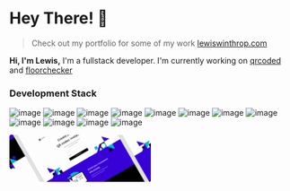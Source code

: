 # Hey There! 👋
> Check out my portfolio for some of my work [lewiswinthrop.com](https://lewiswinthrop.com/)

**Hi, I'm Lewis,** I'm a fullstack developer. I'm currently working on [qrcoded](https://github.com/Lewwiss/qrcoded) and [floorchecker](https://github.com/Lewwiss/floorchecker)

### Development Stack

![image](https://img.shields.io/badge/HTML5-black?style=for-the-badge&logo=html5&logoColor=white)
![image](https://img.shields.io/badge/CSS3-black?style=for-the-badge&logo=css3&logoColor=white)
![image](https://img.shields.io/badge/Javascript-black?style=for-the-badge&logo=javascript&logoColor=white)
![image](https://img.shields.io/badge/node.js-black?style=for-the-badge&logo=node.js&logoColor=white)
![image](https://img.shields.io/badge/python-black?style=for-the-badge&logo=python&logoColor=white)
![image](https://img.shields.io/badge/React-black?style=for-the-badge&logo=react&logoColor=white)
![image](https://img.shields.io/badge/Next-black?style=for-the-badge&logo=next.js&logoColor=white)
![image](https://img.shields.io/badge/Tailwind_CSS-black?style=for-the-badge&logo=tailwind-css&logoColor=white)
![image](https://img.shields.io/badge/firebase-black?style=for-the-badge&logo=firebase&logoColor=white)
![image](https://img.shields.io/badge/Vercel-black?style=for-the-badge&logo=vercel&logoColor=white)
![image](https://img.shields.io/badge/GraphQl-black?style=for-the-badge&logo=graphql&logoColor=white)
![image](https://img.shields.io/badge/Solidity-000000?style=for-the-badge&logo=solidity&logoColor=white)

[<img width="50%" src="https://raw.githubusercontent.com/Lewwiss/qrcoded/main/.github/showcase.png">](https://github.com/Lewwiss/qrcoded)
